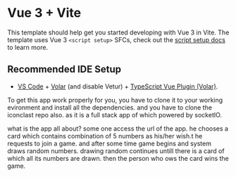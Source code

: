 # Vue 3 + Vite

This template should help get you started developing with Vue 3 in Vite. The template uses Vue 3 `<script setup>` SFCs, check out the [script setup docs](https://v3.vuejs.org/api/sfc-script-setup.html#sfc-script-setup) to learn more.

## Recommended IDE Setup

- [VS Code](https://code.visualstudio.com/) + [Volar](https://marketplace.visualstudio.com/items?itemName=Vue.volar) (and disable Vetur) + [TypeScript Vue Plugin (Volar)](https://marketplace.visualstudio.com/items?itemName=Vue.vscode-typescript-vue-plugin).

To get this app work properly for you, you have to clone it to your working evironment and install all the dependencies. and you have  to clone the iconclast repo  also. as it is a full stack app of which powered by socketIO.

what is the app all about?
some one access the url of the app.
he chooses a card which contains combination of 5 numbers as his/her wish.t
he requests to join a game. and after some time game begins and system draws random numbers.
drawing random continues untill there is a card of which all its numbers are drawn.
then the person who ows the card wins the game.
